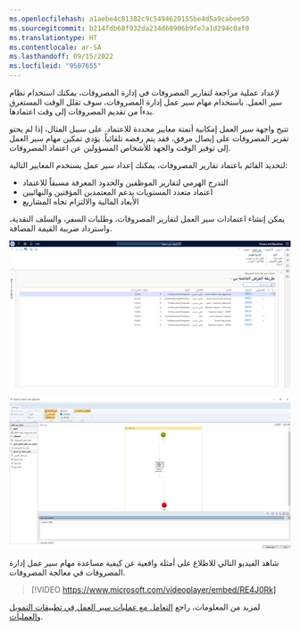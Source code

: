 ```yaml
---
ms.openlocfilehash: a1aebe4c81382c9c5494620155be4d5a9cabee50
ms.sourcegitcommit: b214fdb68f932da234d60906b9fe7a1d294c0af0
ms.translationtype: HT
ms.contentlocale: ar-SA
ms.lasthandoff: 09/15/2022
ms.locfileid: "9507655"
---
```

لإعداد عملية مراجعة لتقارير المصروفات في إدارة المصروفات، يمكنك استخدام نظام سير العمل. باستخدام مهام سير عمل إدارة المصروفات، سوف تقلل الوقت المستغرق بدءاً من تقديم المصروفات إلى وقت اعتمادها. 

تتيح واجهة سير العمل إمكانية أتمتة معايير محددة للاعتماد. على سبيل المثال، إذا لم يحتو تقرير المصروفات على إيصال مرفق، فقد يتم رفضه تلقائياً. يؤدي تمكين مهام سير العمل إلى توفير الوقت والجهد للأشخاص المسؤولين عن اعتماد المصروفات. 

لتحديد القائم باعتماد تقارير المصروفات، يمكنك إعداد سير عمل يستخدم المعايير التالية: 

- التدرج الهرمي لتقارير الموظفين والحدود المعرفة مسبقاً للاعتماد 
- اعتماد متعدد المستويات يدعم المعتمدين المؤقتين والنهائيين
- الأبعاد المالية والالتزام تجاه المشاريع 

يمكن إنشاء اعتمادات سير العمل لتقارير المصروفات، وطلبات السفر، والسلف النقدية، واسترداد ضريبة القيمة المضافة.

[![لقطة شاشة لصفحة مهام سير عمل إدارة المصروفات.](../media/workflow-ss.png)](../media/workflow-ss.png#lightbox)

[![لقطة شاشة لطريقة عرض التفاصيل لسير عمل نشط.](../media/active-workflow-ss.png)](../media/active-workflow-ss.png#lightbox)

شاهد الفيديو التالي للاطلاع على أمثلة واقعية عن كيفية مساعدة مهام سير عمل إدارة المصروفات في معالجة المصروفات. 
 > [!VIDEO https://www.microsoft.com/videoplayer/embed/RE4J0Rk]

لمزيد من المعلومات، راجع [التعامل مع عمليات سير العمل فِي تطبيقات التمويل والعمليات]( /training/modules/create-use-workflows-finance-operations/?azure-portal=true).
